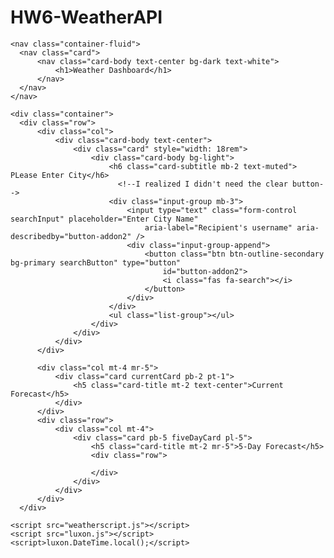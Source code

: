 # HW6-WeatherAPI

<!DOCTYPE html>
<html lang="en">
  <head>
    <meta charset="UTF-8">
    <meta name="viewport" content="width=device-width, initial-scale=1.0,">
<!---->
    <link rel="stylesheet" href="https://cdn.jsdelivr.net/npm/bootstrap@4.5.3/dist/css/bootstrap.min.css" integrity="sha384-TX8t27EcRE3e/ihU7zmQxVncDAy5uIKz4rEkgIXeMed4M0jlfIDPvg6uqKI2xXr2" crossorigin="anonymous"/>
    <title>Weather Dashbroad</title>
  </head>

  <body>
    <!--jQuery, AJAX, and Bootstrap-->
    <script src="https://code.jquery.com/jquery-3.4.1.min.js" integrity="sha256-CSXorXvZcTkaix6Yvo6HppcZGetbYMGWSFlBw8HfCJo=" crossorigin="anonymous"></script>
    <script src="https://cdnjs.cloudflare.com/ajax/libs/popper.js/1.14.7/umd/popper.min.js" integrity="sha384-UO2eT0CpHqdSJQ6hJty5KVphtPhzWj9WO1clHTMGa3JDZwrnQq4sF86dIHNDz0W1" crossorigin="anonymous"></script>
    <script src="https://stackpath.bootstrapcdn.com/bootstrap/4.3.1/js/bootstrap.min.js" integrity="sha384-JjSmVgyd0p3pXB1rRibZUAYoIIy6OrQ6VrjIEaFf/nJGzIxFDsf4x0xIM+B07jRM" crossorigin="anonymous"></script>
    
   <!--Re-Did the Nav bar --> 
    <nav class="container-fluid">
      <nav class="card">
          <nav class="card-body text-center bg-dark text-white">
              <h1>Weather Dashboard</h1>
          </nav>
      </nav>
    </nav>

    <div class="container">
      <div class="row">
          <div class="col">
              <div class="card-body text-center">
                  <div class="card" style="width: 18rem">
                      <div class="card-body bg-light">
                          <h6 class="card-subtitle mb-2 text-muted"> PLease Enter City</h6>
                            <!--I realized I didn't need the clear button-->
                          <div class="input-group mb-3">
                              <input type="text" class="form-control searchInput" placeholder="Enter City Name"
                                  aria-label="Recipient's username" aria-describedby="button-addon2" />
                              <div class="input-group-append">
                                  <button class="btn btn-outline-secondary bg-primary searchButton" type="button"
                                      id="button-addon2">
                                      <i class="fas fa-search"></i>
                                  </button>
                              </div>
                          </div>
                          <ul class="list-group"></ul>
                      </div>
                  </div>
              </div>
          </div>

          <div class="col mt-4 mr-5">
              <div class="card currentCard pb-2 pt-1">
                  <h5 class="card-title mt-2 text-center">Current Forecast</h5>
              </div>
          </div>
          <div class="row">
              <div class="col mt-4">
                  <div class="card pb-5 fiveDayCard pl-5">
                      <h5 class="card-title mt-2 mr-5">5-Day Forecast</h5>
                      <div class="row">
                         
                      </div>
                  </div>
              </div>
          </div>
      </div>
  </div>

    <script src="weatherscript.js"></script>
    <script src="luxon.js"></script>
    <script>luxon.DateTime.local();</script>
  <!--used Luxon instead of moment.js because apparently Moment will not be supported anymore-->
  </body>
 
</html>
